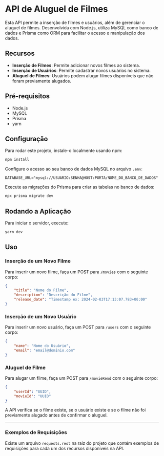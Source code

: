 # API de Aluguel de Filmes

Esta API permite a inserção de filmes e usuários, além de gerenciar o aluguel de filmes. Desenvolvida com Node.js, utiliza MySQL como banco de dados e Prisma como ORM para facilitar o acesso e manipulação dos dados.

## Recursos

- **Inserção de Filmes**: Permite adicionar novos filmes ao sistema.
- **Inserção de Usuários**: Permite cadastrar novos usuários no sistema.
- **Aluguel de Filmes**: Usuários podem alugar filmes disponíveis que não foram previamente alugados.

## Pré-requisitos

- Node.js
- MySQL
- Prisma
- yarn

## Configuração

Para rodar este projeto, instale-o localmente usando npm:

```bash
npm install
```

Configure o acesso ao seu banco de dados MySQL no arquivo `.env`:

```env
DATABASE_URL="mysql://USUARIO:SENHA@HOST:PORTA/NOME_DO_BANCO_DE_DADOS"
```

Execute as migrações do Prisma para criar as tabelas no banco de dados:

```bash
npx prisma migrate dev
```

## Rodando a Aplicação

Para iniciar o servidor, execute:

```bash
yarn dev
```

## Uso

### Inserção de um Novo Filme

Para inserir um novo filme, faça um POST para `/movies` com o seguinte corpo:

```json
{
    "title": "Nome do Filme",
    "description": "Descrição do Filme",
    "release_date": "Timestamp ex: 2024-02-03T17:13:07.783+00:00"
}
```

### Inserção de um Novo Usuário

Para inserir um novo usuário, faça um POST para `/users` com o seguinte corpo:

```json
{
    "name": "Nome do Usuário",
    "email": "email@dominio.com"
}
```

### Aluguel de Filme

Para alugar um filme, faça um POST para `/movieRend` com o seguinte corpo:

```json
{
    "userId": "UUID",
    "movieId": "UUID"
}
```

A API verifica se o filme existe, se o usuário existe e se o filme não foi previamente alugado antes de confirmar o aluguel.

---

### Exemplos de Requisições

Existe um arquivo `requests.rest` na raiz do projeto que contém exemplos de requisições para cada um dos recursos disponíveis na API.